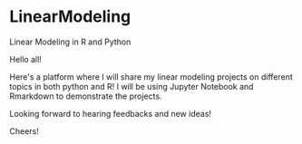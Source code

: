 # LinearModeling
Linear Modeling in R and Python 

Hello all! 

Here's a platform where I will share my linear modeling projects on different topics in both python and R! I will be using Jupyter Notebook and Rmarkdown to demonstrate the projects.

Looking forward to hearing feedbacks and new ideas! 

Cheers! 


